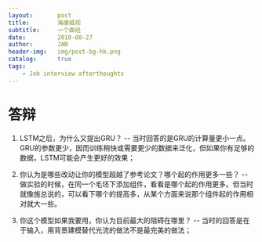 ```yaml
---
layout:       post
title:        海康威视
subtitle:     一个面经
date:         2018-08-27
author:       JAN
header-img:   img/post-bg-hk.png
catalog:      true
tags:
    - Job interview afterthoughts
---
```


# 答辩

1. LSTM之后，为什么又提出GRU？
-- 当时回答的是GRU的计算量更小一点。GRU的参数更少，因而训练稍快或需要更少的数据来泛化，但如果你有足够的数据，LSTM可能会产生更好的效果；

2. 你认为是哪些改动让你的模型超越了参考论文？哪个起的作用更多一些？
-- 做实验的时候，在同一个毛坯下添加组件，看看是哪个起的作用更多。但当时就像施总说的，可以看下哪个的提高多，从某个方面来说那个组件起的作用相对就大一些。

3. 你这个模型如果我要用，你认为目前最大的阻碍在哪里？
-- 当时的回答是在于输入，用背景建模替代光流的做法不是最完美的做法；
